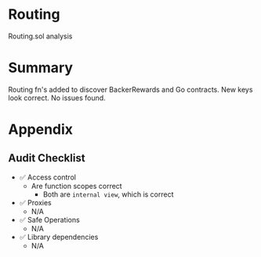 # Routing

Routing.sol analysis

# Summary
Routing fn's added to discover BackerRewards and Go contracts. New keys look correct. No issues found.

# Appendix

## Audit Checklist
- ✅ Access control
  - Are function scopes correct
    - Both are `internal view`, which is correct
- ✅ Proxies
  - N/A
- ✅ Safe Operations
  - N/A
- ✅ Library dependencies
  - N/A
